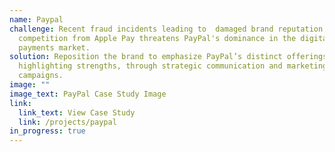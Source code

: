 ```yaml
---
name: Paypal
challenge: Recent fraud incidents leading to  damaged brand reputation and
  competition from Apple Pay threatens PayPal's dominance in the digital
  payments market.
solution: Reposition the brand to emphasize PayPal’s distinct offerings,
  highlighting strengths, through strategic communication and marketing
  campaigns.
image: ""
image_text: PayPal Case Study Image
link:
  link_text: View Case Study
  link: /projects/paypal
in_progress: true
---
```

